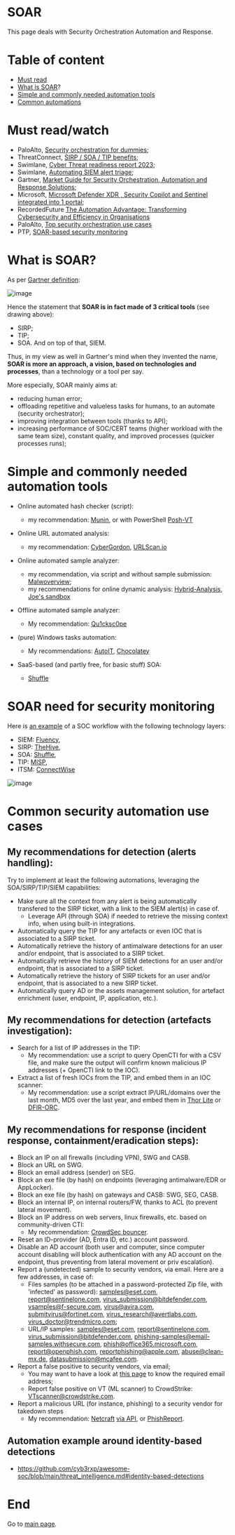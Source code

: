 # SOAR 
This page deals with Security Orchestration Automation and Response.

# Table of content

* [Must read](https://github.com/cyb3rxp/awesome-soc/blob/main/soar.md#must-read)
* [What is SOAR](https://github.com/cyb3rxp/awesome-soc/blob/main/soar.md#what-is-soar)?
* [Simple and commonly needed automation tools](https://github.com/cyb3rxp/awesome-soc/blob/main/soar.md#simple-and-commonly-needed-automation-tools)
* [Common automations](https://github.com/cyb3rxp/awesome-soc/blob/main/soar.md#common-security-automation-use-cases)

# Must read/watch

* PaloAlto, [Security orchestration for dummies](https://www.paloaltonetworks.com/content/dam/pan/en_US/assets/pdf/cortex-xsoar/Security-Orchestration-For-Dummies-Demisto-Special-Edition.pdf);
* ThreatConnect, [SIRP / SOA / TIP benefits](https://threatconnect.com/blog/realizing-the-benefits-of-security-orchestration-automation-and-response-soar/);
* Swimlane, [Cyber Threat readiness report 2023](https://swimlane.com/wp-content/uploads/Cyber-Threat-Readiness-Report-2023.pdf);
* Swimlane, [Automating SIEM alert triage](https://swimlane.com/resources/videos/automating-siem-alert-triage-demo/?utm_source=pardot&utm_medium=email_newsletter);
* Gartner, [Market Guide for Security Orchestration, Automation and Response Solutions](https://www.gartner.com/doc/reprints?id=1-2ADE1K2G&ct=220621&st=sb);
* Microsoft, [Microsoft Defender XDR , Security Copilot and Sentinel integrated into 1 portal](https://techcommunity.microsoft.com/t5/microsoft-mechanics-blog/microsoft-defender-xdr-security-copilot-amp-microsoft-sentinel/ba-p/3989312);
* RecordedFuture [The Automation Advantage: Transforming Cybersecurity and Efficiency in Organisations](https://go.recordedfuture.com/automation-advantage-webinar?utm_medium=email&_hsenc=p2ANqtz-_zNWKiR0eBOCpx_R5cUwRu3iPfgPI8BeMLutfF1ywpL5i6LleQRxBvCUZ-dbaseqlfOWtLVikC5-lmwPYyhQCltn4Clg&_hsmi=316108876&utm_content=316108876&utm_source=hs_email)
* PaloAlto, [Top security orchestration use cases](https://www.paloaltonetworks.com/engage/cortex-xsoar/top-security-orchestration-use-cases?utm_source=marketo&utm_medium=email&utm_campaign=Global-NU-EN-21-04-14-XX-P3-Cortex-XSOAR.EN-NU05-Cortex_XSOAR-MOFU&utm_network=pf&mkt_tok=NTMxLU9DUy0wMTgAAAGRtyevdpJBsF0cPQpwRMziLi8AsU4MneA1CMmGAGggPsBuYenJW9khG5e7Wqa78zC0GcLaP0a2R-e6bJpJ0BQAwEKLDrSpqe6npkmcM3DpNXSeqbeAJ9E&_pfses=Rx9LBfVH47t8TMQ542Kr7pCt#page=3)
* PTP, [SOAR-based security monitoring](https://ptp.cloud/soar-based-security-monitoring/)

# What is SOAR?

As per [Gartner definition](https://securityboulevard.com/2021/08/gartner-soar-magic-quadrant-when-where-and-how/):

![image](https://user-images.githubusercontent.com/16035152/186781422-ebb3996a-da66-4d27-a55f-6065fa84fca5.png)

Hence the statement that **SOAR is in fact made of 3 critical tools** (see drawing above): 
* SIRP;
* TIP;
* SOA.
And on top of that, SIEM.

Thus, in my view as well in Gartner's mind when they invented the name, **SOAR is more an approach, a vision, based on technologies and processes**, than a technology or a tool per say. 

More especially, SOAR mainly aims at:
* reducing human error;
* offloading repetitive and valueless tasks for humans, to an automate (security orchestrator);
* improving integration between tools (thanks to API);
* increasing performance of SOC/CERT teams (higher workload with the same team size), constant quality, and improved processes (quicker processes runs);



# Simple and commonly needed automation tools

* Online automated hash checker (script):
  * my recommendation: [Munin](https://github.com/Neo23x0/munin), or with PowerShell [Posh-VT](https://github.com/darkoperator/Posh-VirusTotal)

* Online URL automated analysis:
  * my recommendation: [CyberGordon](https://cybergordon.com/), [URLScan.io](https://urlscan.io/)

* Online automated sample analyzer:
  * my recommendation, via script and without sample submission: [Malwoverview](https://github.com/alexandreborges/malwoverview);
  * my recommendations for online dynamic analysis: [Hybrid-Analysis](https://www.hybrid-analysis.com/), [Joe's sandbox](https://www.joesandbox.com/#windows)

* Offline automated sample analyzer:
  * My recommendation: [Qu1cksc0pe](https://github.com/CYB3RMX/Qu1cksc0pe)

* (pure) Windows tasks automation:
  * My recommendations: [AutoIT](https://www.autoitscript.com/site/), [Chocolatey](https://chocolatey.org/)

* SaaS-based (and partly free, for basic stuff) SOA:
  * [Shuffle](https://shuffler.io/)


# SOAR need for security monitoring

Here is [an example](https://ptp.cloud/soar-based-security-monitoring/) of a SOC workflow with the following technology layers:
* SIEM: [Fluency](https://www.fluencysecurity.com/),
* SIRP: [TheHive](https://github.com/TheHive-Project/TheHive),
* SOA: [Shuffle](https://github.com/Shuffle/Shuffle),
* TIP: [MISP](https://www.misp-project.org/),
* ITSM: [ConnectWise](https://www.connectwise.com/)

![image](https://github.com/user-attachments/assets/fefe6c00-7f20-4408-a1eb-91622c2c3fbd)


# Common security automation use cases

## My recommendations for detection (alerts handling):

Try to implement at least the following automations, leveraging the SOA/SIRP/TIP/SIEM capabilities:
* Make sure all the context from any alert is being automatically transfered to the SIRP ticket, with a link to the SIEM alert(s) in case of.
  * Leverage API (through SOA) if needed to retrieve the missing context info, when using built-in integrations.
* Automatically query the TIP for any artefacts or even IOC that is associated to a SIRP ticket.
* Automatically retrieve the history of antimalware detections for an user and/or endpoint, that is associated to a SIRP ticket.
* Automatically retrieve the history of SIEM detections for an user and/or endpoint, that is associated to a SIRP ticket.
* Automatically retrieve the history of SIRP tickets for an user and/or endpoint, that is associated to a new SIRP ticket.
* Automatically query AD or the assets management solution, for artefact enrichment (user, endpoint, IP, application, etc.).


## My recommendations for detection (artefacts investigation):

* Search for a list of IP addresses in the TIP:
   * My recommendation: use a script to query OpenCTI for with a CSV file, and make sure the output will confirm known malicious IP addresses (+ OpenCTI link to the IOC).
* Extract a list of fresh IOCs from the TIP, and embed them in an IOC scanner:
   * My recommendation: use a script extract IP/URL/domains over the last month, MD5 over the last year, and embed them in [Thor Lite](https://www.nextron-systems.com/thor-lite/) or [DFIR-ORC](https://github.com/dfir-orc).


## My recommendations for response (incident response, containment/eradication steps):

* Block an IP on all firewalls (including VPN), SWG and CASB.
* Block an URL on SWG. 
* Block an email address (sender) on SEG.
* Block an exe file (by hash) on endpoints (leveraging antimalware/EDR or AppLocker).
* Block an exe file (by hash) on gateways and CASB: SWG, SEG, CASB.
* Block an internal IP, on internal routers/FW, thanks to ACL (to prevent lateral movement).
* Block an IP address on web servers, linux firewalls, etc. based on community-driven CTI:
  * My recommendation: [CrowdSec bouncer](https://www.crowdsec.net/blog/crowdsec-not-your-typical-fail2ban-clone).
* Reset an ID-provider (AD, Entra ID, etc.) account password.
* Disable an AD account (both user and computer, since computer account disabling will block authentication with any AD account on the endpoint, thus preventing from lateral movement or priv escalation).
* Report a (undetected) sample to security vendors, via email. Here are a few addresses, in case of: 
  * Files samples (to be attached in a password-protected Zip file, with 'infected' as password): samples@eset.com, report@sentinelone.com, virus_submission@bitdefender.com, vsamples@f-secure.com, virus@avira.com, submitvirus@fortinet.com, virus_research@avertlabs.com, virus_doctor@trendmicro.com;
  * URL/IP samples: samples@eset.com, report@sentinelone.com, virus_submission@bitdefender.com, phishing-samples@email-samples.withsecure.com, phish@office365.microsoft.com, report@openphish.com, reportphishing@apple.com, abuse@clean-mx.de, datasubmission@mcafee.com. 
* Report a false positive to security vendors, via email;
  * You may want to have a look at [this page](https://github.com/yaronelh/False-Positive-Center) to know the required email address;
  * Report false positive on VT (ML scanner) to CrowdStrike: VTscanner@crowdstrike.com.
* Report a malicious URL (for instance, phishing) to a security vendor for takedown steps
  * My recommendation: [Netcraft](https://www.netcraft.com/cybercrime/) [via API](https://report.netcraft.com/api/v3), or [PhishReport](https://phish.report/docs).
 
 ## Automation example around identity-based detections

 * https://github.com/cyb3rxp/awesome-soc/blob/main/threat_intelligence.md#identity-based-detections
  

# End
Go to [main page](https://github.com/cyb3rxp/awesome-soc/blob/main/README.md).
